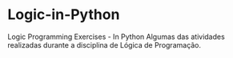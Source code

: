 # Logic-in-Python
Logic Programming Exercises - In Python
Algumas das atividades realizadas durante a disciplina de Lógica de Programação. 
